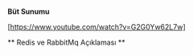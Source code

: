 **Büt Sunumu**

[https://www.youtube.com/watch?v=G2G0Yw62L7w]


** Redis ve RabbitMq Açıklaması **



